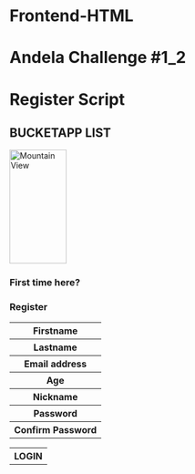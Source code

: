 # Frontend-HTML
Andela Challenge #1_2
======================================================
Register Script
==============================================
<html>
<body>

<h2>BUCKETAPP LIST</h2>
<img src="https://etc.usf.edu/clipart/80500/80538/80538_bucket_sm.gif" alt="Mountain View" style="width:100px;height:200px;">

</body>
</html>
<head>
<style>

</style>
</head>
<body>
<h3>First time here?</h3>
<h3>Register</h3>

<table style="width:100%">
  <tr>
    <th>Firstname</th>
  <tr>
    <th>Lastname</th> 
  <tr>
    <th>Email address</th>
  <tr>
    <th>Age</th>
  <tr>
    <th>Nickname</th> 
  <tr>
    <th>Password</th>
  <tr>
    <th>Confirm Password</th> 
  </tr>  
<table style="width:30%">
  

 <tr>
    <th>LOGIN</th>
    
